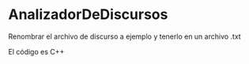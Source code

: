 ﻿# AnalizadorDeDiscursos

Renombrar el archivo de discurso a ejemplo y tenerlo en un archivo .txt

El código es C++
